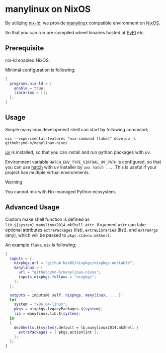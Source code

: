 # manylinux on NixOS

By utilizing [nix-ld](https://github.com/nix-community/nix-ld),
we provide [manylinux](https://github.com/pypa/manylinux) compatible environment
on [NixOS](https://nixos.org/).


So that you can run pre-compiled wheel binaries hosted at [PyPI](https://pypi.org/) etc.


## Prerequisite

nix-ld enabled NixOS.

Minimal configuration is following;


```nix
{
  programs.nix-ld = {
    enable = true;
    libraries = [];
  };
}
```


## Usage

Simple manylinux development shell can start by following command;

```shell
nix --experimental-features "nix-command flakes" develop -L github:ymd-h/manylinux-nixos
```

[uv](https://docs.astral.sh/uv/) is installed,
so that you can install and run python packages with uv.


Environment variable `HATCH_ENV_TYPE_VIRTUAL_UV_PATH` is configured,
so that you can use [hatch](https://hatch.pypa.io/) with uv installer
by `uvx hatch ...`.
This is useful if your project has multiple virtual environments.


> [!WARNING]
> You cannot mix with Nix-managed Python ecosystem.



## Advanced Usage

Custom make shell function is defined as `lib.${system}.manylinux2014.mkShell attr`.
Argument `attr` can take optional attributes
`extraPackages` (list), `extraLibraries` (list), and `extraArgs` (any),
which will be passed to `pkgs.stdenv.mkShell`.

An example `flake.nix` is following;

```nix
{
  inputs = {
    nixpkgs.url = "github:NixOS/nixpkgs/nixpkgs-unstable";
    manylinux = {
      url = "github:ymd-h/manylinux-nixos";
      inputs.nixpkgs.follows = "nixpkgs";
    };
  };

  outputs = inputs@{ self, nixpkgs, manylinux, ... }:
  let
    system = "x86_64-linux";
    pkgs = nixpkgs.legacyPackages.${system};
    lib = manylinux.lib.${system};
  in
  {
    devShells.${system}.default = lb.manylinux2014.mkShell {
      extraPackages = [ pkgs.actionlint ];
    };
  };
}
```
